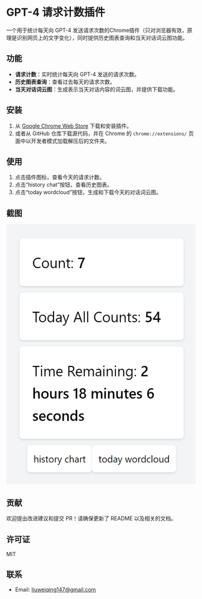 
# GPT-4 请求计数插件

一个用于统计每天向 GPT-4 发送请求次数的Chrome插件（只对浏览器有效，原理是识别网页上的文字变化），同时提供历史图表查询和当天对话词云图功能。

## 功能

- **请求计数**：实时统计每天向 GPT-4 发送的请求次数。
- **历史图表查询**：查看过去每天的请求次数。
- **当天对话词云图**：生成表示当天对话内容的词云图，并提供下载功能。

## 安装

1. 从 [Google Chrome Web Store](https://chromewebstore.google.com/detail/gpt4-requests-counter/mfgcmmfakhajkaoeejceadlddfoikmap?hl=en-US&utm_source=ext_sidebar) 下载和安装插件。
2. 或者从 GitHub 仓库下载源代码，并在 Chrome 的 `chrome://extensions/` 页面中以开发者模式加载解压后的文件夹。

## 使用

1. 点击插件图标，查看今天的请求计数。
2. 点击“history chat”按钮，查看历史图表。
3. 点击“today wordcloud”按钮，生成和下载今天的对话词云图。

## 截图

![Alt text](image.png)

## 贡献

欢迎提出改进建议和提交 PR！请确保更新了 README 以及相关的文档。

## 许可证

MIT

## 联系

- Email: liuweiqing147@gmail.com

